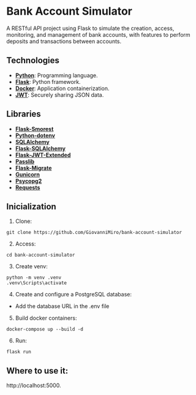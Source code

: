# Bank Account Simulator

A RESTful API project using Flask to simulate the creation, access, monitoring, and management of bank accounts, with features to perform deposits and transactions between accounts.

## Technologies
- **[Python](https://www.python.org/)**: Programming language. 
- **[Flask](https://flask.palletsprojects.com/)**: Python framework.
- **[Docker](https://www.docker.com/)**: Application containerization.
- **[JWT](https://jwt.io/)**: Securely sharing JSON data.

## Libraries
- **[Flask-Smorest](https://flask-smorest.readthedocs.io/en/latest/)**
- **[Python-dotenv](https://saurabh-kumar.com/python-dotenv/)**
- **[SQLAlchemy](https://www.sqlalchemy.org/)**
- **[Flask-SQLAlchemy](https://flask-sqlalchemy.readthedocs.io/en/stable/)**
- **[Flask-JWT-Extended](https://flask-jwt-extended.readthedocs.io/en/stable/)**
- **[Passlib](https://passlib.readthedocs.io/en/stable/)**
- **[Flask-Migrate](https://flask-migrate.readthedocs.io/en/latest/)**
- **[Gunicorn](https://docs.gunicorn.org/en/stable/)**
- **[Psycopg2](https://www.psycopg.org/docs/)**
- **[Requests](https://requests.readthedocs.io/en/latest/)**

## Inicialization

1. Clone:
```
git clone https://github.com/GiovanniMiro/bank-account-simulator
```

2. Access:

```
cd bank-account-simulator
```

3. Create venv:

```commandline
python -m venv .venv
.venv\Scripts\activate
```
4. Create and configure a PostgreSQL database:

- Add the database URL in the .env file

5. Build docker containers:

```
docker-compose up --build -d
```

6. Run:
``` 
flask run 
```

## Where to use it:

http://localhost:5000.


